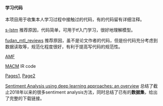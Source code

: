 #### 学习代码

本项目用于收集本人学习过程中接触过的代码，有的代码留有详细注释。

[s-lstm](https://github.com/leuchine/S-LSTM) 推荐原因，代码简单，可用于tf入门学习，很好地理解模型。

[fudan_mtl_reviews](https://github.com/FrankWork/fudan_mtl_reviews) 推荐原因，虽不是论文作者的代码，但是份代码充分考虑到数据读取等，规范化程度很好，有利于提高写代码的规范性。

[AMF](https://github.com/hexiangnan/adversarial_personalized_ranking)

[MACM](https://github.com/yifannie/MACM) IR code

[Pages1](https://github.com/qiuchili/qiuchili.github.io), [Page2](https://wabyking.github.io/old.html)

[Sentiment Analysis using deep learning approaches: an overview](http://engine.scichina.com/publisher/scp/journal/SCIS/63/1/10.1007/S11432-018-9941-6?slug=fulltext) 总结了截止2018年以来的很多sentiment analysis方法，同时总结了已有的**数据集**，给出了完整的下载链接。
